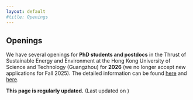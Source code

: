 ```yaml
---
layout: default
#title: Openings
---
```


<h2>Openings</h2>

<div class="bigspacer"></div>

<p>We have several openings for <b>PhD students and postdocs</b> in the Thrust of Sustainable Energy and Environment at the Hong Kong University of Science and Technology (Guangzhou) for <b>2026</b> (we no longer accept new applications for Fall 2025). The detailed information can be found <a href="https://mp.weixin.qq.com/s/EH8b18B-CgZZ2u3dEUR1dg">here</a> and <a href="https://muchong.com/t-16248230-1">here</a>. </p>

<p><b>This page is regularly updated.</b> (Last updated on <span id="currentDate"></span>)</p>

<script> 
    // Get the current date 
    const today = new Date(); 
    // Format the date as needed (e.g., MM/DD/YYYY) 
    const formattedDate = today.toLocaleDateString(); 
    // Display the date in the HTML 
    document.getElementById("currentDate").textContent = formattedDate; 
</script>



<p id="datetime"></p>

<script>
  // Get current date and time
  var now = new Date();
  var datetime = now.toLocaleString();

  // Insert date and time into HTML
  document.getElementById("datetime").innerHTML = datetime;
</script>
